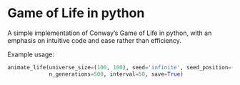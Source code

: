 # Game of Life in python

A simple implementation of Conway’s Game of Life in python, with an emphasis on intuitive code and ease rather than efficiency.

[](../rpentomino.gif)


Example usage:
```python
animate_life(universe_size=(100, 100), seed='infinite', seed_position=(40, 40),
             n_generations=500, interval=50, save=True)
```